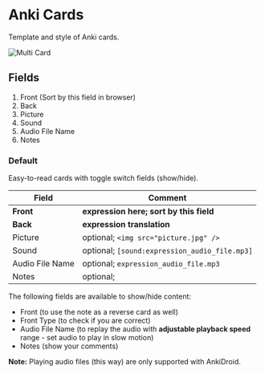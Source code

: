 # Anki Cards

Template and style of Anki cards.

![Multi Card](https://raw.githubusercontent.com/Ber-Fer/AnkiCard/master/screenshot.gif)

## Fields

1.  Front (Sort by this field in browser)
2.  Back
3.  Picture
4.  Sound
5.  Audio File Name
6.  Notes

### Default

Easy-to-read cards with toggle switch fields (show/hide).

| Field           | Comment                                       |
| --------------- | --------------------------------------------- |
| **Front**       | **expression here; sort by this field**       |
| **Back**        | **expression translation**                    |
| Picture         | optional; `<img src="picture.jpg" />`         |
| Sound           | optional; `[sound:expression_audio_file.mp3]` |
| Audio File Name | optional; `expression_audio_file.mp3`         |
| Notes           | optional;                                     |

The following fields are available to show/hide content:

-   Front (to use the note as a reverse card as well)
-   Front Type  (to check if you are correct)
-   Audio File Name (to replay the audio with **adjustable playback speed** range - set audio to play in slow motion)
-   Notes (show your comments)

**Note:** Playing audio files (this way) are only supported with AnkiDroid.
